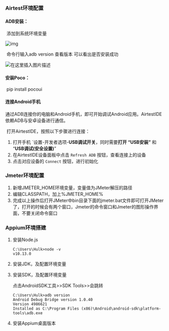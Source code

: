 ### Airtest环境配置

#### ADB安装：

​	添加到系统环境变量

![img](https://img-blog.csdnimg.cn/20190523103408655.png?x-oss-process=image/watermark,type_ZmFuZ3poZW5naGVpdGk,shadow_10,text_aHR0cHM6Ly9ibG9nLmNzZG4ubmV0L3dlaXhpbl80MzkyNzEzOA==,size_16,color_FFFFFF,t_70)

​	命令行输入adb version 查看版本 可以看出是否安装成功

![在这里插入图片描述](https://img-blog.csdnimg.cn/2019052310345845.png)



#### 安装Poco：

​	pip install pocoui



#### 连接Android手机

​	通过ADB连接你的电脑和Android手机，即可开始调试Android应用。AirtestIDE依赖ADB与安卓设备进行通信。

​	打开AirtestIDE，按照以下步骤进行连接：

1. 打开手机 `设置-开发者选项-**USB调试开关**，同时需要**打开 “USB安装”** 和 “**USB调试(安全设置)**”
2. 在AirtestIDE设备面板中点击 `Refresh ADB` 按钮，查看连接上的设备
3. 点击对应设备的 `Connect` 按钮，进行初始化



### Jmeter环境配置

1. 新增JMETER_HOME环境变量，变量值为JMeter解压的路径
2. 编辑CLASSPATH，加上%JMETER_HOME%
3. 完成以上操作后打开JMeter中bin目录下面的jmeter.bat文件即可打开JMeter了，打开的时候会有两个窗口，Jmeter的命令窗口和Jmeter的图形操作界面，不要关闭命令窗口



### Appium环境搭建

1. 安装Node.js

   ```python3
   C:\Users\Hulk>node -v
   v10.13.0
   ```

2. 安装JDK，及配置环境变量

3. 安装SDK，及配置环境变量

   点击AndroidSDK工具>>SDK Tools>>会跳转

   ```text
   C:\Users\Hulk>adb version
   Android Debug Bridge version 1.0.40
   Version 4986621
   Installed as C:\Program Files (x86)\Android\android-sdk\platform-tools\adb.exe
   ```

4. 安装Appium桌面版本

